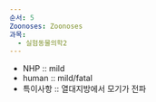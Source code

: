 ```yaml
---
순서: 5
Zoonoses: Zoonoses
과목:
  - 실험동물의학2
---
```

- NHP :: mild
- human :: mild/fatal
- 특이사항 :: 열대지방에서 모기가 전파
